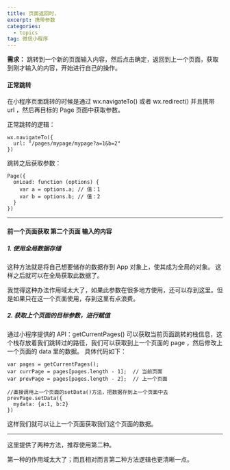 ```yaml
---
title: 页面返回时，
excerpt: 携带参数
categories:
  - topics
tag: 微信小程序 
---
```



**需求：** 跳转到一个新的页面输入内容，然后点击确定，返回到上一个页面，获取到刚才输入的内容，开始进行自己的操作。

#### 正常跳转
在小程序页面跳转的时候是通过 wx.navigateTo() 或者 wx.redirect() 并且携带 url ，然后再目标的 Page 页面中获取参数。

正常跳转的逻辑：

    wx.navigateTo({
      url: "/pages/mypage/mypage?a=1&b=2"
    })

跳转之后获取参数：

    Page({
      onLoad: function (options) {
        var a = options.a; // 值：1
        var b = options.b; // 值：2
      }
    })

***
#### 前一个页面获取 第二个页面 输入的内容

##### 1. 使用全局数据存储
这种方法就是将自己想要储存的数据存到 App 对象上，使其成为全局的对象。
这样之后就可以在全局获取此数据了。

我觉得这种办法作用域太大了，如果此参数在很多地方使用，还可以存到这里。但是如果只在这一个页面使用，存到这里有点浪费。

##### 2. 获取上个页面的目标参数，进行赋值
通过小程序提供的 API：getCurrentPages() 可以获取当前页面跳转的栈信息，这个栈存放着我们跳转过的路径，我们可以获取到上一个页面的 page ，然后修改上一个页面的 data 里的数据。
具体代码如下：

    var pages = getCurrentPages();
    var currPage = pages[pages.length - 1];  // 当前页面
    var prevPage = pages[pages.length - 2];  // 上一个页面

    //直接调用上一个页面的setData()方法，把数据存到上一个页面中去
    prevPage.setData({
      mydata: {a:1, b:2}
    })

这样我们就可以让上一个页面获取我们这个页面的数据。

***

这里提供了两种方法，推荐使用第二种。

第一种的作用域太大了；而且相对而言第二种方法逻辑也更清晰一点。